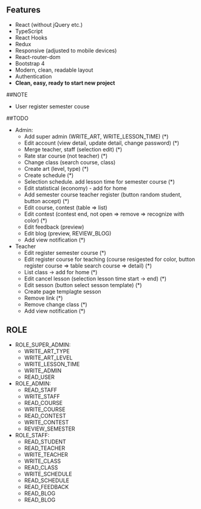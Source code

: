 ## Features
- React (without jQuery etc.)
- TypeScript
- React Hooks
- Redux
- Responsive (adjusted to mobile devices)
- React-router-dom
- Bootstrap 4
- Modern, clean, readable layout
- Authentication
- **Clean, easy, ready to start new project**

##NOTE 
- User register semester couse


##TODO
- Admin:
    - Add super admin (WRITE_ART, WRITE_LESSON_TIME) (*)
    - Edit account (view detail, update detail, change  password) (*)
    - Merge teacher, staff (selection edit) (*)
    - Rate star course (not teacher) (*)
    - Change class (search course, class)
    - Create art (level, type) (*)
    - Create schedule  (*)
    - Selection schedule. add lesson time for semester  course (*)
    - Edit statistical (economy) - add for home 
    - Add semester course teacher register (button random student, button accept) (*)
    - Edit course, contest (table => list)
    - Edit contest (contest end, not open => remove =>  recognize with color) (*)
    - Edit feedback (preview)
    - Edit blog (preview, REVIEW_BLOG)
    - Add view notification (*)
- Teacher
    - Edit register semester course (*)
    - Edit register course for teaching (course resigested for color,  button register course => table search course => detail) (*)
    - List class -> add for home (*)
    - Edit cancel lesson (selection lesson time start -> end) (*)
    - Edit sesson (button select sesson template) (*)
    - Create page templagte sesson
    - Remove link (*)
    - Remove change class (*)
    - Add view notification (*)


## ROLE
- ROLE_SUPER_ADMIN:
    - WRITE_ART_TYPE
    - WRITE_ART_LEVEL
    - WRITE_LESSON_TIME
    - WRITE_ADMIN
    - READ_USER
- ROLE_ADMIN:
    - READ_STAFF
    - WRITE_STAFF
    - READ_COURSE
    - WRITE_COURSE
    - READ_CONTEST
    - WRITE_CONTEST
    - REVIEW_SEMESTER
- ROLE_STAFF:
    - READ_STUDENT
    - READ_TEACHER
    - WRITE_TEACHER
    - WRITE_CLASS 
    - READ_CLASS
    - WRITE_SCHEDULE
    - READ_SCHEDULE
    - READ_FEEDBACK
    - READ_BLOG
    - READ_BLOG
    